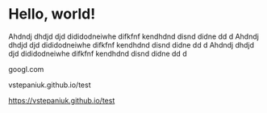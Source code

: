 # Hello, world!

Ahdndj dhdjd djd dididodneiwhe difkfnf kendhdnd disnd didne dd d
Ahdndj dhdjd djd dididodneiwhe difkfnf kendhdnd disnd didne dd d
Ahdndj dhdjd djd dididodneiwhe difkfnf kendhdnd disnd didne dd d

googl.com

vstepaniuk.github.io/test

https://vstepaniuk.github.io/test
